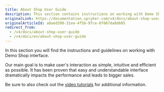 ```yaml
---
title: About Shop User Guide
description: This section contains instructions on working with Demo Shop interface.
originalLink: https://documentation.spryker.com/v4/docs/about-shop-user-guide
originalArticleId: a8aed390-31ee-4f56-97ce-0f667da8d605
redirect_from:
  - /v4/docs/about-shop-user-guide
  - /v4/docs/en/about-shop-user-guide
---
```



In this section you will find the instructions and guidelines on working with Demo Shop interface.

Our main goal is to make user's interaction as simple, intuitive and efficient as possible. It has been proven that easy and understandable interface dramatically impacts the performance and leads to bigger sales.

Be sure to also check out the [video tutorials](/docs/scos/user/about-spryker/202001.0/videos-and-webinars/spryker-videos.html) for additional information.


